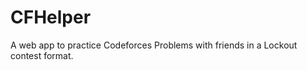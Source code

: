 # CFHelper

A web app to practice Codeforces Problems with friends in a Lockout contest format.

<!-- ## How to use?

## Installation -->

<!-- 1. Fork and clone the repository locally.
2. Go to the root and copy the environmet variables from .env.example. Make a new .env file in the root and paste the environment variables here.
3. In the root, run command -
   `$ npm run setup`
   to install frontend and backend dependencies.
4. To run the development server locally, run -
   `$ npm run dev` -->
